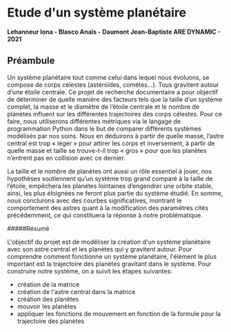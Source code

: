 # Etude d'un système planétaire
**Lehanneur Iona - Blasco Anaïs - Daumont Jean-Baptiste ARE DYNAMIC - 2021**


## Préambule

Un système planétaire tout comme celui dans lequel nous évoluons, se compose de corps célestes (astéroïdes, comètes…). Tous gravitent autour d’une étoile centrale. Ce projet de recherche documentaire a pour objectif de déterminer de quelle manière des facteurs tels que la taille d’un système complet, la masse et le diamètre de l’étoile centrale et le nombre de planètes influent sur les différentes trajectoires des corps célestes. Pour ce faire, nous utiliserons différentes métriques via le langage de programmation Python dans le but de comparer différents systèmes modélisés par nos soins. Nous en déduirons à partir de quelle masse, l’astre central est trop « léger » pour attirer les corps et inversement, à partir de quelle masse et taille se trouve-t-il trop « gros » pour que les planètes n’entrent pas en collision avec ce dernier.

 La taille et le nombre de planètes ont aussi un rôle essentiel à jouer, nos hypothèses soutiennent qu’un système trop grand comparé à la taille de l’étoile, empêchera les planètes lointaines d’engendrer une orbite stable, ainsi, les plus éloignées ne feront plus partie du système étudié. En somme, nous conclurons avec des courbes significatives, montrant le comportement des astres quant à la modification des paramètres cités précédemment, ce qui constituera la réponse à notre problématique.
 
#####Résumé

L'objectif du projet est de modéliser la création d'un système planétaire avec son astre central et les planètes qui y gravitent autour. Pour comprendre comment fonctionne un système planétaire, l'élément le plus important est la trajectoire des planètes gravitant dans le système. 
Pour construire notre système, on a suivit les étapes suivantes:
 - création de la matrice
 - création de l'astre central dans la matrice
 - création des planètes
 - mouvoir les planètes 
 - appliquer les fonctions de mouvement en fonction de la formule pour la trajectoire des planètes 
 
 





 
 

